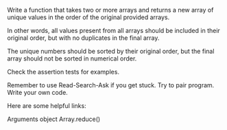 Write a function that takes two or more arrays and returns a new array of
unique values in the order of the original provided arrays.

In other words, all values present from all arrays should be included in
their original order, but with no duplicates in the final array.

The unique numbers should be sorted by their original order, but the final
array should not be sorted in numerical order.

Check the assertion tests for examples.

Remember to use Read-Search-Ask if you get stuck. Try to pair program.
Write your own code.

Here are some helpful links:

Arguments object
Array.reduce()
